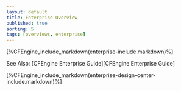 ```yaml
---
layout: default
title: Enterprise Overview
published: true
sorting: 5 
tags: [overviews, enterprise]
---
```


[%CFEngine_include_markdown(enterprise-include.markdown)%]

See Also: [CFEngine Enterprise Guide][CFEngine Enterprise Guide]

[%CFEngine_include_markdown(enterprise-design-center-include.markdown)%]